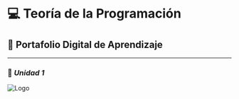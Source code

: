 # 💻 Teoría de la Programación  
## 📘 Portafolio Digital de Aprendizaje  

---

### 🧩 *Unidad 1*

![Logo](https://icon-library.com/images/2018/10885984_computadora-computadoras-gamer-png-png-download.png)
